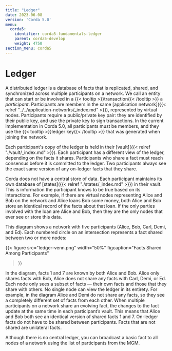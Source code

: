 ```yaml
---
title: "Ledger"
date: 2023-06-08
version: 'Corda 5.0'
menu:
  corda5:
    identifier: corda5-fundamentals-ledger
    parent: corda5-develop
    weight: 4750
section_menu: corda5
---
```


# Ledger

A distributed ledger is a database of facts that is replicated, shared, and synchronized across multiple participants on a network. We call an entity that can start or be involved in a {{< tooltip >}}transaction{{< /tooltip >}} a *participant*.
Participants are members in the same [application network]({{< relref "../../application-networks/_index.md" >}}), represented by virtual nodes. Participants require a public/private key pair: they are identified by their public key, and use the private key to sign transactions. In the current implementation in Corda 5.0, all participants must be members, and they use the {{< tooltip >}}ledger key{{< /tooltip >}} that was generated when joining the network.

Each participant's copy of the ledger is held in their [vault]({{< relref "./vault/_index.md" >}}). Each participant has a different view of the ledger, depending on the facts it shares. Participants who share a fact must reach consensus before it is committed to the ledger. Two participants always see the exact same version of any on-ledger facts that they share.

Corda does not have a central store of data. Each participant maintains its own database of [states]({{< relref "./states/_index.md" >}}) in their vault. This is information the participant knows to be true based on its interactions. For example, if there are virtual nodes representing Alice and Bob on the network and Alice loans Bob some money, both Alice and Bob store an identical record of the facts about that loan. If the only parties involved with the loan are Alice and Bob, then they are the only nodes that ever see or store this data.

This diagram shows a network with five participants (Alice, Bob, Carl, Demi, and Ed). Each numbered circle on an intersection represents a fact shared between two or more nodes:

{{<
  figure
	 src="ledger-venn.png"
     width="50%"
	 figcaption="Facts Shared Among Participants"
>}}

In the diagram, facts 1 and 7 are known by both Alice and Bob. Alice only shares facts with Bob, Alice does not share any facts with Carl, Demi, or Ed. Each node only sees a subset of facts — their own facts and those that they share with others. No single node can view the ledger in its entirety. For example, in the diagram Alice and Demi do not share any facts, so they see a completely different set of facts from each other. When multiple participants on a network share an evolving fact, the changes to the fact update at the same time in each participant’s vault. This means that Alice and Bob both see an identical version of shared facts 1 and 7. On-ledger facts do not have to be shared between participants. Facts that are not shared are unilateral facts.

Although there is no central ledger, you can broadcast a basic fact to all nodes of a network using the list of participants from the MGM.
